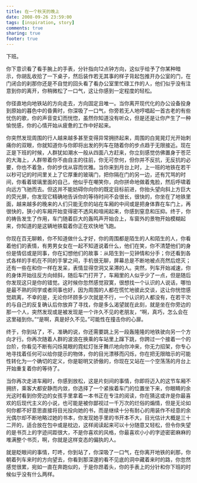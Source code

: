 ```yaml
---
title: 在一个秋天的晚上
date: 2008-09-26 23:59:00
tags: [inspiration, story]
comments: true
sharing: true
footer: true
---
```

下班。

你下意识看了看手腕上的手表，分针指向12点钟方向，这似乎给予了你某种暗示，你胡乱收拾了一下桌子，然后装作若无其事的样子背起包推开办公室的门，在门闭合的刹那你还是不自觉的回头看了看办公室里忙碌工作的人，他们似乎没有注意到你的离开，你稍微松了一口气，这让你感到一定程度的轻松。

你径直地向地铁站的方向走去，方向固定且唯一。当你离开现代化的办公设备投身到原始的暮色中的昏黄时，你深吸了一口气，你旁若无人地哼唱起一首古老的有些忧伤的歌，你的声音变幻而恍惚，虽然你知道没有听众，但是还是让你产生了一种愉悦感，你的心情开始从疲惫的工作中好起来。

你突然发现周围的行人越来越多甚至变得异常拥挤起来，周围的白晃晃灯光开始刺痛你的双眼，你就知道你与你即将出发的列车在随着你的步点趋于无限接近。现在正是下班的时候，人群犹如潮水一般从四面八方赶来，你立刻感觉仿佛置身于苍茫的大海上，人群带着你不由自主的往前，你无可奈何，但你并不反抗，无反抗的必要，你也不着急，你的步伐从容而优雅。当你来到月台上时，上一班的地铁在若干以秒可记的时间里关上了它厚重的玻璃门，把你隔在门的另一边，还有咒骂的时间，你看着玻璃里面的自己，他似乎在嘲笑你，向你拼命地做着鬼脸，然后呼啸着向远方飞驰而去。但这并不能妨碍你向你的既定目标前进，你抬头望向斜上方巨大的荧光屏，你发现它精确地告诉你的等待时间不会很长，很快的，你坐在了地铁里面，越来越多的晚来的人们只能无奈的站在车厢的中间或是把身体靠在车门上，再很快的，狭小的车厢开始变得密不透风和喧闹起来，你感到窒息和压抑。终于，你的祷告发生了作用，车门随着巨大的轰鸣声开始合上，车窗外的景物开始模糊起来，你知道的是这辆地铁载着你正在欢快地飞跑。

你现在百无聊赖，你不知道做什么才好，你的周围都是陌生的人和陌生的人，你看着他们的表情，有男男女女在一起不知道说着什么，他们在笑，你不清楚他们的身份是情侣或是同事，你在幻想他们的故事：从陌生到一见钟情和分手；你还看到各式各样的手机在不同的手掌之间，手机很无聊，屏幕总是不断地被点亮然后熄灭；还有一些在和你一样在发呆，表情显得空洞又呆滞的人。突然，列车开始减速，你的身体开始往反方向倾斜，随后车门打开了，车厢里的人似乎少了一点，但是随后你发现这只是你的错觉。这时候你忽然感觉寂寞，很想找一个认识的人说话，哪怕是最不熟的同学或者同事也好，因为周围的人都在慌忙地彼此交谈，这让你恍惚感觉疏离，不幸的是，无论你环顾多少次就是不行，一个认识的人都没有，在若干次的与自己的反复确认后你放弃了寻找，你是多么渴望就在此刻，就是坐在你旁边的那一个人，突然发现或是被发现是一个许久不见的老朋友，“啊，真巧，怎么会在这里碰到你。”“是啊，真是好久不见。”可能性在撞击你的心扉。

终于，你到站了，不，准确的说，你还需要跳上另一段轰隆隆的地铁驶向另一个方向才行。你再次随着人群的波浪在换乘的车站里上蹿下跳，你跨过一个接着一个的台阶，你看见不断有闪烁晃眼的霓虹灯张牙舞爪地向你冲来，你无力招架，你专心地寻找着任何可以给你提示的物体，你的目光漂移而闪烁，你在把无限暗示的可能性转化为一个确切的定义，你是聪明又骄傲的，你现在又站在一个空荡荡的月台上开始重复着你的等待了。

当你再次走进车厢时，你感到放松，这是片刻间的事情，你即将迈入的这节车厢不拥挤，乘客大都安静而内敛，你选择了一个紧挨着车门的位置坐下来，你眼睛的余光这时看到你旁边的女孩手里拿着一本书正在专注的阅读，你在猜这或许是你最喜欢的后现代主义的小说，也可能是被你鄙视过一千万次的烂俗的煽情，但是无论如何你都不好意思直接将目光投向她的书，而是继续十分有耐心的用装作不经意的余光偶尔却不断地略过她的书本，你发现她手里的书开本不大，目光估计大概是三十二开的，适合放在包中或是枕边，这样阅读起来可以十分随意又轻松，但令你失望的是书页上的字迹间距很大，不是你喜欢的风格，你最喜欢小小的字迹密密麻麻的堆满整个书页，啊，你就是这样变态的偏执的人。

就是眨眼间的事情，叮咚，你到站了，你深吸了一口气，在你离开地铁的刹那，你朝着列车来时的方向望去，你看到那深邃的看不见底的洞中藏着来时的路，你忽然感觉很累，宛如一直在奔跑似的，于是你昂着头，你的手表上的分针和你下班的时候似乎没有什么两样。

